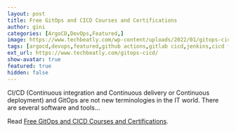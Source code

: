 ```yaml
---
layout: post
title: Free GitOps and CICD Courses and Certifications
author: gini
categories: [ArgoCD,DevOps,Featured,]
image: https://www.techbeatly.com/wp-content/uploads/2022/01/gitops-cicd-1024x576.png
tags: [argocd,devops,featured,github actions,gitlab cicd,jenkins,cicd free course,free devops courses,free jenkins course,github actions free course,gitlab free course,gitops free course,how to learn gitops,how to learn jenkins,]
ext_url: https://www.techbeatly.com/gitops-cicd/
show-avatar: true
featured: true
hidden: false
---
```


CI/CD (Continuous integration and Continuous delivery or Continuous deployment) and GitOps are not new terminologies in the IT world. There are several software and tools&#46;&#46;&#46;

Read [Free GitOps and CICD Courses and Certifications](https://www.techbeatly.com/gitops-cicd/).